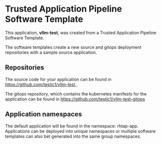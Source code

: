 # Trusted Application Pipeline Software Template

This application, **vllm-test**, was created from a Trusted Application Pipeline Software Template.

The software templates create a new source and gitops deployment repositories with a sample source application. 

## Repositories

The source code for your application can be found in [https://github.com/testjc1/vllm-test ](https://github.com/testjc1/vllm-test ).
 
The gitops repository, which contains the kubernetes manifests for the application can be found in 
[https://github.com/testjc1/vllm-test-gitops ](https://github.com/testjc1/vllm-test-gitops ) 

## Application namespaces 

The default application will be found in the namespace: rhtap-app. Applications can be deployed into unique namespaces or multiple software templates can also bet generated into the same group namespaces.  